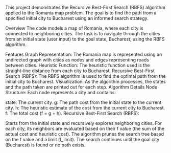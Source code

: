 This project demonstrates the Recursive Best-First Search (RBFS) algorithm applied to the Romania map problem. The goal is to find the path from a specified initial city to Bucharest using an informed search strategy.

Overview
The code models a map of Romania, where each city is connected to neighboring cities. The task is to navigate through the cities from an initial state (user input) to the goal state, Bucharest, using the RBFS algorithm.

Features
Graph Representation: The Romania map is represented using an undirected graph with cities as nodes and edges representing roads between cities.
Heuristic Function: The heuristic function used is the straight-line distance from each city to Bucharest.
Recursive Best-First Search (RBFS): The RBFS algorithm is used to find the optimal path from the initial city to Bucharest.
Visualization: As the algorithm processes, the states and the path taken are printed out for each step.
Algorithm Details
Node Structure: Each node represents a city and contains:

state: The current city.
g: The path cost from the initial state to the current city.
h: The heuristic estimate of the cost from the current city to Bucharest.
f: The total cost (f = g + h).
Recursive Best-First Search (RBFS):

Starts from the initial state and recursively explores neighboring cities.
For each city, its neighbors are evaluated based on their f value (the sum of the actual cost and heuristic cost).
The algorithm prunes the search tree based on the f value and a limit (f_limit).
The search continues until the goal city (Bucharest) is found or no path exists.
